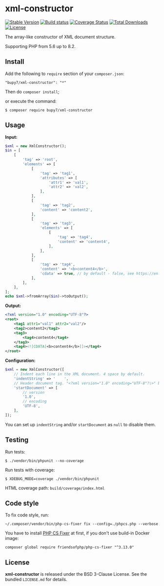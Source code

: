 xml-constructor
===

[![Stable Version](https://poser.pugx.org/bupy7/xml-constructor/v/stable)](https://packagist.org/packages/bupy7/xml-constructor)
[![Build status](https://github.com/bupy7/xml-constructor/actions/workflows/build.yml/badge.svg)](https://github.com/bupy7/xml-constructor/actions/workflows/build.yml)
[![Coverage Status](https://coveralls.io/repos/bupy7/xml-constructor/badge.svg?branch=master&service=github)](https://coveralls.io/github/bupy7/xml-constructor?branch=master)
[![Total Downloads](https://poser.pugx.org/bupy7/xml-constructor/downloads)](https://packagist.org/packages/bupy7/xml-constructor)
[![License](https://poser.pugx.org/bupy7/xml-constructor/license)](https://packagist.org/packages/bupy7/xml-constructor)

The array-like constructor of XML document structure.

Supporting PHP from 5.6 up to 8.2.

Install
---

Add the following to `require` section of your `composer.json`:

```
"bupy7/xml-constructor": "*"
```

Then do `composer install`;

or execute the command:

```
$ composer require bupy7/xml-constructor
```

Usage
---

**Input:**

```php
$xml = new XmlConstructor();
$in = [
    [
        'tag' => 'root',
        'elements' => [
            [
                'tag' => 'tag1',
                'attributes' => [
                    'attr1' => 'val1',
                    'attr2' => 'val2',
                ],
            ],
            [
                'tag' => 'tag2',
                'content' => 'content2',
            ],
            [
                'tag' => 'tag3',
                'elements' => [
                    [
                        'tag' => 'tag4',
                        'content' => 'content4',
                    ],
                ],
            ],
            [
                'tag' => 'tag4',
                'content' => '<b>content4</b>',
                'cdata' => true, // by default - false, see https://en.wikipedia.org/wiki/CDATA
            ],
        ],
    ],
];
echo $xml->fromArray($in)->toOutput();
```

**Output:**

```xml
<?xml version="1.0" encoding="UTF-8"?>
<root>
    <tag1 attr1="val1" attr2="val2"/>
    <tag2>content2</tag2>
    <tag3>
        <tag4>content4</tag4>
    </tag3>
    <tag4><![CDATA[<b>content4</b>]]></tag4>
</root>
```

**Configuration:**

```php
$xml = new XmlConstructor([
    // Indent each line in the XML document. 4 space by default.
    'indentString' => '    ',
    // Header document tag. "<?xml version="1.0" encoding="UTF-8"?\>" by default.
    'startDocument' => [
        // version
        '1.0',
        // encoding
        'UTF-8',
    ],
]);
```

You can set up `indentString` and/or `startDocument` as `null` to disable them.

Testing
---

Run tests:

```
$ ./vendor/bin/phpunit --no-coverage
```

Run tests with coverage:

```
$ XDEBUG_MODE=coverage ./vendor/bin/phpunit
```

HTML coverage path: `build/coverage/index.html`

Code style
---

To fix code style, run:

```
~/.composer/vendor/bin/php-cs-fixer fix --config=./phpcs.php --verbose
```

You have to install [PHP CS Fixer](https://github.com/PHP-CS-Fixer/PHP-CS-Fixer) at first, if you
don't use build-in Docker image:

```
composer global require friendsofphp/php-cs-fixer "^3.13.0"
```

License
---

**xml-constructor** is released under the BSD 3-Clause License. See the bundled `LICENSE.md` for details.
